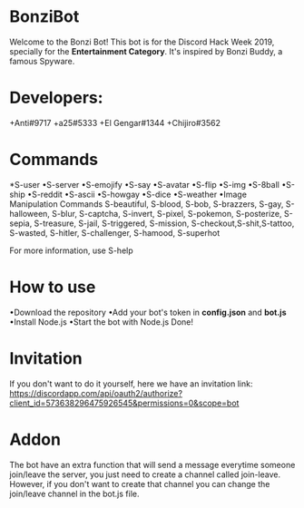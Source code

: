# BonziBot

Welcome to the Bonzi Bot! This bot is for the Discord Hack Week 2019, specially for the **Entertainment Category**. It's inspired by Bonzi Buddy, a famous Spyware.


# Developers: 
+Anti#9717
+a25#5333
+El Gengar#1344
+Chijiro#3562


# Commands

*S-user
•S-server
•S-emojify
•S-say
•S-avatar
•S-flip
•S-img
•S-8ball
•S-ship
•S-reddit
•S-ascii
•S-howgay
•S-dice
•S-weather
•Image Manipulation Commands
S-beautiful, S-blood, S-bob, S-brazzers, S-gay, S-halloween, S-blur, S-captcha, S-invert, S-pixel, S-pokemon, S-posterize, S-sepia, S-treasure, S-jail, S-triggered, S-mission, S-checkout,S-shit,S-tattoo, S-wasted, S-hitler, S-challenger, S-hamood, S-superhot

For more information, use S-help

# How to use

•Download the repository
•Add your bot's token in **config.json** and **bot.js**
•Install Node.js
•Start the bot with Node.js
Done!

# Invitation

If you don't want to do it yourself, here we have an invitation link: https://discordapp.com/api/oauth2/authorize?client_id=573638296475926545&permissions=0&scope=bot

# Addon

The bot have an extra function that will send a message everytime someone join/leave the server, you just need to create a channel called join-leave. However, if you don't want to create that channel you can change the join/leave channel in the bot.js file.
